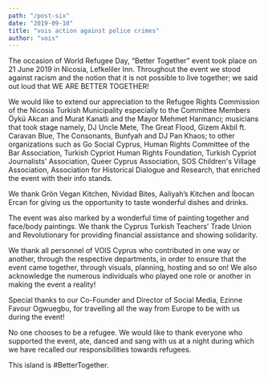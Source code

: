 ```yaml
---
path: "/post-six"
date: "2019-09-10"
title: "vois action against police crimes"
author: "vois"
---
```


The occasion of World Refugee Day, “Better Together” event took place on 21 June 2019 in Nicosia, Lefkeliler Inn. Throughout the event we stood against racism and the notion that it is not possible to live together; we said out loud that WE ARE BETTER TOGETHER!

We would like to extend our appreciation to the Refugee Rights Commission of the Nicosia Turkish Municipality especially to the Committee Members Öykü Akcan and Murat Kanatlı and the Mayor Mehmet Harmancı; musicians that took stage namely, DJ Uncle Mete, The Great Flood, Gizem Akbil ft. Caravan Blue, The Consonants, Bunfyah and DJ Pan Khaos; to other organizations such as Go Social Cyprus, Human Rights Committee of the Bar Association, Turkish Cypriot Human Rights Foundation, Turkish Cypriot Journalists' Association, Queer Cyprus Association, SOS Children's Village Association, Association for Historical Dialogue and Research, that enriched the event with their info stands.

We thank Grön Vegan Kitchen, Nividad Bites, Aaliyah’s Kitchen and İbocan Ercan for giving us the opportunity to taste wonderful dishes and drinks.

The event was also marked by a wonderful time of painting together and face/body paintings. We thank the Cyprus Turkish Teachers’ Trade Union and Revolutionary for providing financial assistance and showing solidarity.

We thank all personnel of VOIS Cyprus who contributed in one way or another, through the respective departments, in order to ensure that the event came together, through visuals, planning, hosting and so on! We also acknowledge the numerous individuals who played one role or another in making the event a reality!

Special thanks to our Co-Founder and Director of Social Media, Ezinne Favour Ogwuegbu, for travelling all the way from Europe to be with us during the event!

No one chooses to be a refugee. We would like to thank everyone who supported the event, ate, danced and sang with us at a night during which we have recalled our responsibilities towards refugees.

This island is #BetterTogether.